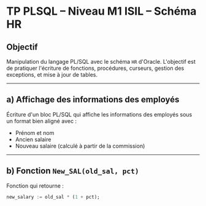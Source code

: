 # TP PLSQL – Niveau M1 ISIL – Schéma HR

## Objectif
Manipulation du langage PL/SQL avec le schéma `HR` d'Oracle. L'objectif est de pratiquer l'écriture de fonctions, procédures, curseurs, gestion des exceptions, et mise à jour de tables.

---

## a) Affichage des informations des employés
Écriture d'un bloc PL/SQL qui affiche les informations des employés sous un format bien aligné avec :

- Prénom et nom
- Ancien salaire
- Nouveau salaire (calculé à partir de la commission)

---

## b) Fonction `New_SAL(old_sal, pct)`
Fonction qui retourne :

```sql
new_salary := old_sal * (1 + pct);
